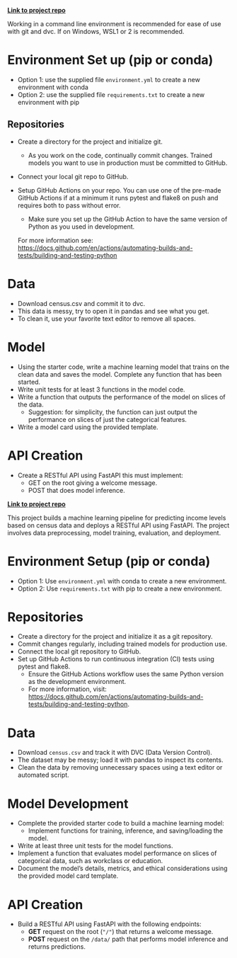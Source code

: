 __[Link to project repo](https://github.com/M-arcy/deploying-scalable-Pipeline-with-FastAPI)__


Working in a command line environment is recommended for ease of use with git and dvc. If on Windows, WSL1 or 2 is recommended.

# Environment Set up (pip or conda)
* Option 1: use the supplied file `environment.yml` to create a new environment with conda
* Option 2: use the supplied file `requirements.txt` to create a new environment with pip
    
## Repositories
* Create a directory for the project and initialize git.
    * As you work on the code, continually commit changes. Trained models you want to use in production must be committed to GitHub.
* Connect your local git repo to GitHub.
* Setup GitHub Actions on your repo. You can use one of the pre-made GitHub Actions if at a minimum it runs pytest and flake8 on push and requires both to pass without error.
    * Make sure you set up the GitHub Action to have the same version of Python as you used in development.
    
     For more information see: https://docs.github.com/en/actions/automating-builds-and-tests/building-and-testing-python



# Data
* Download census.csv and commit it to dvc.
* This data is messy, try to open it in pandas and see what you get.
* To clean it, use your favorite text editor to remove all spaces.

# Model
* Using the starter code, write a machine learning model that trains on the clean data and saves the model. Complete any function that has been started.
* Write unit tests for at least 3 functions in the model code.
* Write a function that outputs the performance of the model on slices of the data.
    * Suggestion: for simplicity, the function can just output the performance on slices of just the categorical features.
* Write a model card using the provided template.

# API Creation
*  Create a RESTful API using FastAPI this must implement:
    * GET on the root giving a welcome message.
    * POST that does model inference.




__[Link to project repo](https://github.com/M-arcy/deploying-scalable-Pipeline-with-FastAPI)__

This project builds a machine learning pipeline for predicting income levels based on census data and deploys a RESTful API using FastAPI. The project involves data preprocessing, model training, evaluation, and deployment.

# Environment Setup (pip or conda)
* Option 1: Use `environment.yml` with conda to create a new environment.
* Option 2: Use `requirements.txt` with pip to create a new environment.

# Repositories
* Create a directory for the project and initialize it as a git repository.
* Commit changes regularly, including trained models for production use.
* Connect the local git repository to GitHub.
* Set up GitHub Actions to run continuous integration (CI) tests using pytest and flake8.
    * Ensure the GitHub Actions workflow uses the same Python version as the development environment.
    * For more information, visit: https://docs.github.com/en/actions/automating-builds-and-tests/building-and-testing-python.

# Data
* Download `census.csv` and track it with DVC (Data Version Control).
* The dataset may be messy; load it with pandas to inspect its contents.
* Clean the data by removing unnecessary spaces using a text editor or automated script.

# Model Development
* Complete the provided starter code to build a machine learning model:
  * Implement functions for training, inference, and saving/loading the model.
* Write at least three unit tests for the model functions.
* Implement a function that evaluates model performance on slices of categorical data, such as workclass or education.
* Document the model’s details, metrics, and ethical considerations using the provided model card template.

# API Creation
* Build a RESTful API using FastAPI with the following endpoints:
  * **GET** request on the root (`"/"`) that returns a welcome message.
  * **POST** request on the `/data/` path that performs model inference and returns predictions.
